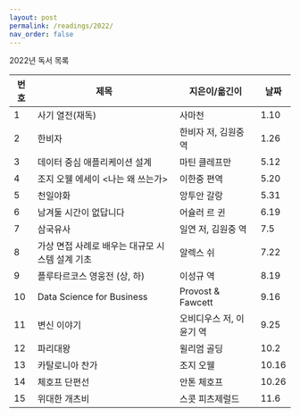 ```yaml
---
layout: post
permalink: /readings/2022/
nav_order: false
---
```


2022년 독서 목록

번호 | 제목 | 지은이/옮긴이 | 날짜
-----|------|---------------|------
1 | 사기 열전(재독) | 사마천 | 1.10
2 | 한비자 | 한비자 저, 김원중 역 | 1.26
3 | 데이터 중심 애플리케이션 설계 | 마틴 클레프만 | 5.12
4 | 조지 오웰 에세이 \<나는 왜 쓰는가> | 이한중 편역 | 5.20
5 | 천일야화 | 앙투안 갈랑 | 5.31
6 | 남겨둘 시간이 없답니다 | 어슐러 르 귄 | 6.19
7 | 삼국유사 | 일연 저, 김원중 역 | 7.5
8 | 가상 면접 사례로 배우는 대규모 시스템 설계 기초 | 알렉스 쉬 | 7.22
9 | 플루타르코스 영웅전 (상, 하) | 이성규 역 | 8.19
10 | Data Science for Business | Provost & Fawcett | 9.16
11 | 변신 이야기 | 오비디우스 저, 이윤기 역 | 9.25
12 | 파리대왕 | 윌리엄 골딩 | 10.2
13 | 카탈로니아 찬가 | 조지 오웰 | 10.16
14 | 체호프 단편선 | 안톤 체호프 | 10.26
15 | 위대한 개츠비 | 스콧 피츠제럴드 | 11.6
